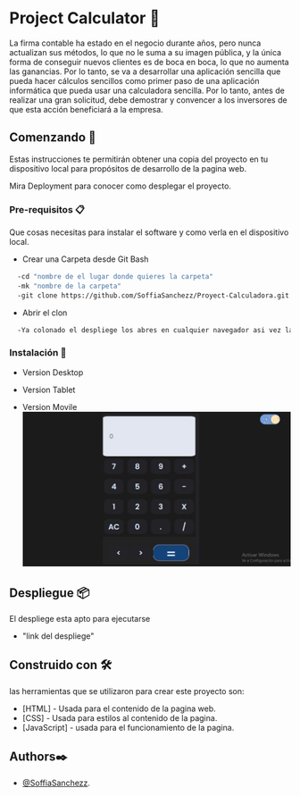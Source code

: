 # Project Calculator 🧮

La firma contable ha estado en el negocio durante años, pero nunca actualizan sus métodos, lo que no le suma a su imagen pública, y la única forma de conseguir nuevos clientes es de boca en boca, lo que no aumenta las ganancias. 
Por lo tanto, se va a desarrollar una aplicación sencilla que pueda hacer cálculos sencillos como primer paso de una aplicación informática que pueda usar una calculadora sencilla. Por lo tanto, antes de realizar una gran solicitud, debe demostrar y convencer a los inversores de que esta acción beneficiará a la empresa. 


## Comenzando 🚀

Estas instrucciones te permitirán obtener una copia del proyecto en tu dispositivo local para propósitos de desarrollo de la pagina web.

Mira Deployment para conocer como desplegar el proyecto.

### Pre-requisitos 📋

Que cosas necesitas para instalar el software y como verla en el dispositivo local.

- Crear una Carpeta desde Git Bash

```bash
  -cd "nombre de el lugar donde quieres la carpeta"
  -mk "nombre de la carpeta"
  -git clone https://github.com/SoffiaSanchezz/Proyect-Calculadora.git
```
- Abrir el clon

```bash
  -Ya colonado el despliege los abres en cualquier navegador asi vez la pagina web finalizada.
```
### Instalación 🔧

- Version Desktop


- Version Tablet


- Version Movile
![Version movil ](Desktop.jpeg)


## Despliegue 📦

El despliege esta apto para ejecutarse
- "link del despliege"

## Construido con 🛠️

las herramientas que se utilizaron para crear este proyecto son:

- [HTML] - Usada para el contenido de la pagina web.
- [CSS] - Usada para estilos al contenido de la pagina.
- [JavaScript] - usada para el funcionamiento de la pagina.


## Authors✒️

- [@SoffiaSanchezz](https://github.com/SoffiaSanchezz).
